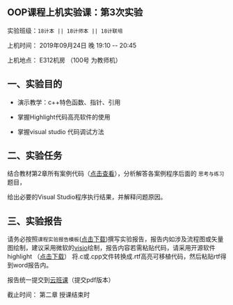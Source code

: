 **OOP课程上机实验课：第3次实验**
---

实验班级：`18计本 || 18计师本 || 18计联培`

上机时间： 2019年09月24日 晚 19:10 -- 20:45

上机地点：  E312机房 （100号 为教师机）



## 一、实验目的

*  演示教学：c++特色函数、指针、引用
 
*  掌握Highlight代码高亮软件的使用

*  掌握visual studio 代码调试方法



## 二、实验任务

  结合教材第2章所有案例代码（[点击查看](https://github.com/tsingke/OOP_Book)），分析解答各案例程序后面的 `思考与练习` 题目，
  
  给出必要的Visual Studio程序执行结果，并解释问题原因。

## 三、实验报告

  请务必按照`课程实验报告模板`([点击下载](https://github.com/tsingke/OOP_Homework/raw/master/%E3%80%8A%E9%9D%A2%E5%90%91%E5%AF%B9%E8%B1%A1%E7%A8%8B%E5%BA%8F%E8%AE%BE%E8%AE%A1%E3%80%8B%E5%AE%9E%E9%AA%8C%E6%8A%A5%E5%91%8A%E6%A8%A1%E6%9D%BF.docx))撰写实验报告，报告内如涉及流程图或矢量图绘制，建议采用微软的[visio](https://pan.baidu.com/s/1L4y1pWXcJjojZlIAQZjPAg)绘制，报告内容若需粘贴代码，请采用开源软件highlight （[点击下载](http://www.andre-simon.de/zip/highlight-setup-3.53-x64.exe)） 将.c或.cpp文件转换成.rtf高亮可移植代码，然后粘贴rtf得到word报告内。
  
  报告统一提交到[云班课](https://www.mosoteach.cn/web/index.php?c=passport&m=index)（提交pdf版本）
  
  截止时间： 第二章 授课结束时
